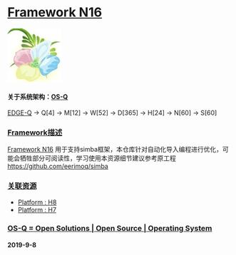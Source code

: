 ﻿# [Framework N16](https://github.com/OS-Q/N16)
[![sites](OS-Q/OS-Q.png)](http://www.OS-Q.com)
#### 关于系统架构：[OS-Q](https://github.com/OS-Q/OS-Q)

[EDGE-Q](https://github.com/OS-Q/EDGE-Q) -> Q[4] -> M[12] -> W[52] -> D[365] -> H[24] -> N[60] -> S[60]

### [Framework描述](https://github.com/OS-Q/N16/wiki) 

[Framework N16](https://github.com/OS-Q/N16) 用于支持simba框架，本仓库针对自动化导入编程进行优化，可能会牺牲部分可阅读性，学习使用本资源细节建议参考原工程 https://github.com/eerimoq/simba

### [关联资源](https://github.com/OS-Q/)

*  [ Platform : H8](https://github.com/OS-Q/H8) 
*  [ Platform : H7](https://github.com/OS-Q/H7) 

### [OS-Q = Open Solutions | Open Source |  Operating System ](http://www.OS-Q.com/N16)
####  2019-9-8